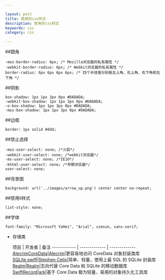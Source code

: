 ```yaml
---

layout: post
title: 常用的css样式
description: 常用的css样式
keywords: css
category: css

---
```


##圆角

	-moz-border-radius: 6px; /* Mozilla浏览器的私有属性 */
	-webkit-border-radius: 6px; /* Webkit浏览器的私有属性 */
	border-radius: 6px 6px 6px 6px; /* 四个半径值分别是左上角、右上角、右下角和左下角 */

##阴影

	box-shadow: 1px 1px 3px 0px #DADADA;
	-webkit-box-shadow: 1px 1px 3px 0px #DADADA;
	-o-box-shadow: 1px 1px 3px 0px #DADADA;
	-moz-box-shadow: 1px 1px 3px 0px #DADADA;

##边框

	border: 1px solid #ddd;

##禁止选择

	-moz-user-select: none; /*火狐*/
	-webkit-user-select: none; /*webkit浏览器*/
	-ms-user-select: none; /*IE10*/
	-khtml-user-select: none; /*早期浏览器*/
	user-select: none;

##背景图

	background: url('../images/arrow_up.png') center center no-repeat;

##禁用li样式

	list-style: none;

##字体

	font-family: "Microsoft YaHei", "Arial", simsun, sans-serif;




* <a id="storage"></a>存储类

	项目 | 开发者 | 备注
------------ | ------------- | -------------
[AlecrimCoreData](https://github.com/Alecrim/AlecrimCoreData)|[Alecrim](https://github.com/Alecrim)|更容易地访问 CoreData 对象封装类库
[SQLite.swift](https://github.com/stephencelis/SQLite.swift)|[Stephen Celis](http://stephencelis.com)|简单、轻量，使用上最 SQL 的 SQLite 封装库
[Realm](https://github.com/realm/realm-cocoa)|[Realm](http://realm.io)|志向代替 Core Data 和 SQLite 的移动数据库
[SwiftRecord](https://github.com/arkverse/SwiftRecord)|[ark](https://github.com/arkverse)|基于 Core Data 极为轻量、易用的对象持久化工具库
